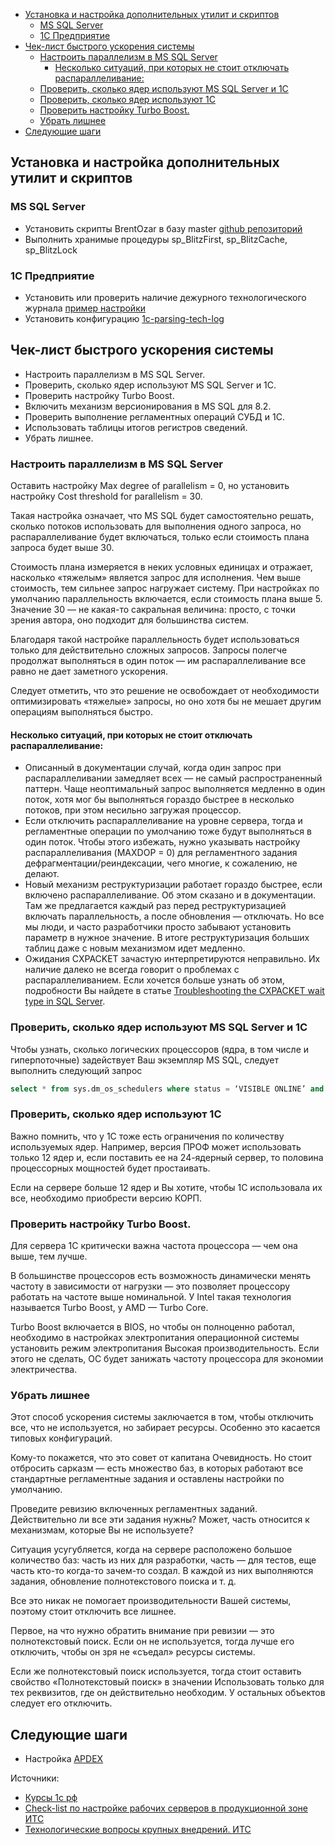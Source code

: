 - [Установка и настройка дополнительных утилит и скриптов](#установка-и-настройка-дополнительных-утилит-и-скриптов)
  - [MS SQL Server](#ms-sql-server)
  - [1С Предприятие](#1с-предприятие)
- [Чек-лист быстрого ускорения системы](#чек-лист-быстрого-ускорения-системы)
  - [Настроить параллелизм в MS SQL Server](#настроить-параллелизм-в-ms-sql-server)
    - [Несколько ситуаций, при которых не стоит отключать распараллеливание:](#несколько-ситуаций-при-которых-не-стоит-отключать-распараллеливание)
  - [Проверить, сколько ядер используют MS SQL Server и 1С](#проверить-сколько-ядер-используют-ms-sql-server-и-1с)
  - [Проверить, сколько ядер используют 1С](#проверить-сколько-ядер-используют-1с)
  - [Проверить настройку Turbo Boost.](#проверить-настройку-turbo-boost)
  - [Убрать лишнее](#убрать-лишнее)
- [Следующие шаги](#следующие-шаги)

## Установка и настройка дополнительных утилит и скриптов

### MS SQL Server

- Установить скрипты BrentOzar в базу master [github репозиторий](https://github.com/BrentOzarULTD/SQL-Server-First-Responder-Kit)
- Выполнить хранимые процедуры sp_BlitzFirst, sp_BlitzCache, sp_BlitzLock
  
### 1С Предприятие

- Установить или проверить наличие дежурного технологического журнала [пример настройки](/docs/Технологический%20журнал/readme.md#рекомендованный-дежурный-пример-тж)
- Установить конфигурацию [1c-parsing-tech-log](https://github.com/Polyplastic/1c-parsing-tech-log)

## Чек-лист быстрого ускорения системы

- Настроить параллелизм в MS SQL Server.
- Проверить, сколько ядер используют MS SQL Server и 1С.
- Проверить настройку Turbo Boost.
- Включить механизм версионирования в MS SQL для 8.2.
- Проверить выполнение регламентных операций СУБД и 1С.
- Использовать таблицы итогов регистров сведений.
- Убрать лишнее.

### Настроить параллелизм в MS SQL Server

Оставить настройку Max degree of parallelism = 0, но установить настройку Cost threshold for parallelism = 30.

Такая настройка означает, что MS SQL будет самостоятельно решать, сколько потоков использовать для выполнения одного запроса, но распараллеливание будет включаться, только если стоимость плана запроса будет выше 30.

Стоимость плана измеряется в неких условных единицах и отражает, насколько «тяжелым» является запрос для исполнения. Чем выше стоимость, тем сильнее запрос нагружает систему. При настройках по умолчанию параллельность включается, если стоимость плана выше 5. Значение 30 — не какая-то сакральная величина: просто, с точки зрения автора, оно подходит для большинства систем.

Благодаря такой настройке параллельность будет использоваться только для действительно сложных запросов. Запросы полегче продолжат выполняться в один поток — им распараллеливание все равно не дает заметного ускорения.

Следует отметить, что это решение не освобождает от необходимости оптимизировать «тяжелые» запросы, но оно хотя бы не мешает другим операциям выполняться быстро.

#### Несколько ситуаций, при которых не стоит отключать распараллеливание:

- Описанный в документации случай, когда один запрос при распараллеливании замедляет всех — не самый распространенный паттерн. Чаще неоптимальный запрос выполняется медленно в один поток, хотя мог бы выполняться гораздо быстрее в несколько потоков, при этом несильно загружая процессор.
- Если отключить распараллеливание на уровне сервера, тогда и регламентные операции по умолчанию тоже будут выполняться в один поток. Чтобы этого избежать, нужно указывать настройку распараллеливания (MAXDOP = 0) для регламентного задания дефрагментации/реиндексации, чего многие, к сожалению, не делают.
- Новый механизм реструктуризации работает гораздо быстрее, если включено распараллеливание. Об этом сказано и в документации. Там же предлагается каждый раз перед реструктуризацией включать параллельность, а после обновления — отключать. Но все мы люди, и часто разработчики просто забывают установить параметр в нужное значение. В итоге реструктуризация больших таблиц даже с новым механизмом идет медленно.
- Ожидания CXPACKET зачастую интерпретируются неправильно. Их наличие далеко не всегда говорит о проблемах с распараллеливанием. Если хочется больше узнать об этом, подробности Вы найдете в статье [Troubleshooting the CXPACKET wait type in SQL Server](https://www.sqlshack.com/troubleshooting-the-cxpacket-wait-type-in-sql-server/).

### Проверить, сколько ядер используют MS SQL Server и 1С

Чтобы узнать, сколько логических процессоров (ядра, в том числе и гиперпоточные) задействует Ваш экземпляр MS SQL, следует выполнить следующий запрос

``` sql 
select * from sys.dm_os_schedulers where status = ‘VISIBLE ONLINE’ and is_online = 1
```

### Проверить, сколько ядер используют 1С
Важно помнить, что у 1С тоже есть ограничения по количеству используемых ядер. Например, версия ПРОФ может использовать только 12 ядер и, если поставить ее на 24-ядерный сервер, то половина процессорных мощностей будет простаивать.

Если на сервере больше 12 ядер и Вы хотите, чтобы 1С использовала их все, необходимо приобрести версию КОРП.

### Проверить настройку Turbo Boost.

Для сервера 1С критически важна частота процессора — чем она выше, тем лучше.

В большинстве процессоров есть возможность динамически менять частоту в зависимости от нагрузки — это позволяет процессору работать на частоте выше номинальной. У Intel такая технология называется Turbo Boost, у AMD — Turbo Core.


Turbo Boost включается в BIOS, но чтобы он полноценно работал, необходимо в настройках электропитания операционной системы установить режим электропитания Высокая производительность. Если этого не сделать, ОС будет занижать частоту процессора для экономии электричества.

### Убрать лишнее

Этот способ ускорения системы заключается в том, чтобы отключить все, что не используется, но забирает ресурсы. Особенно это касается типовых конфигураций.

Кому-то покажется, что это совет от капитана Очевидность. Но стоит отбросить сарказм — есть множество баз, в которых работают все стандартные регламентные задания и оставлены настройки по умолчанию.

Проведите ревизию включенных регламентных заданий. Действительно ли все эти задания нужны? Может, часть относится к механизмам, которые Вы не используете?

Ситуация усугубляется, когда на сервере расположено большое количество баз: часть из них для разработки, часть — для тестов, еще часть кто-то когда-то зачем-то создал. В каждой из них выполняются задания, обновление полнотекстового поиска и т. д.

Все это никак не помогает производительности Вашей системы, поэтому стоит отключить все лишнее.

Первое, на что нужно обратить внимание при ревизии — это полнотекстовый поиск. Если он не используется, тогда лучше его отключить, чтобы он зря не «съедал» ресурсы системы.

Если же полнотекстовый поиск используется, тогда стоит оставить свойство «Полнотекстовый поиск» в значении Использовать только для тех реквизитов, где он действительно необходим. У остальных объектов следует его отключить.

## Следующие шаги

- Настройка [APDEX](Вычисление-apdex.md)

Источники:
- [Курсы 1с рф](https://xn----1-bedvffifm4g.xn--p1ai/news/2021-12-14-optimization-without-optimization/)
- [Check-list по настройке рабочих серверов в продукционной зоне ИТС](https://its.1c.ru/db/metod8dev#content:5899:hdoc:check-list)
- [Технологические вопросы крупных внедрений. ИТС](https://its.1c.ru/db/metod8dev#browse:13:-1:1989:2599:2608)

